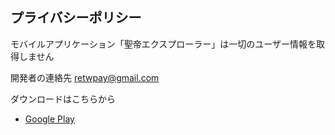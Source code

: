 ## プライバシーポリシー

モバイルアプリケーション「聖帝エクスプローラー」は一切のユーザー情報を取得しません

開発者の連絡先
retwpay@gmail.com

ダウンロードはこちらから

- [Google Play](https://play.google.com/store/apps/details?id=net.votepurchase.seiteiexplorer)